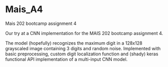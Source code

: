 # Mais_A4
 Mais 202 bootcamp assignment 4

 Our try at a CNN implementation for the MAIS 202 bootcamp assignment 4.

 The model (hopefully) recognizes the maximum digit in a 128x128 grayscaled image containing 3 digits and random noise.
 Implemented with basic preprocessing, custom digit localization function and (shady) keras functional API implementation of a multi-input CNN model.
